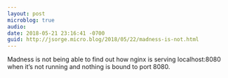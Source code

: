```yaml
---
layout: post
microblog: true
audio: 
date: 2018-05-21 23:16:41 -0700
guid: http://jsorge.micro.blog/2018/05/22/madness-is-not.html
---
```

Madness is not being able to find out how nginx is serving localhost:8080 when it’s not running and nothing is bound to port 8080.
